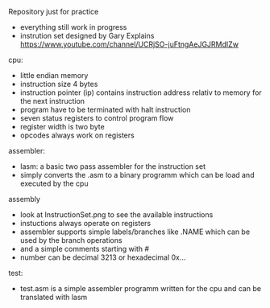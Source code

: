 
Repository just for practice

- everything still work in progress
- instrution set designed by Gary Explains https://www.youtube.com/channel/UCRjSO-juFtngAeJGJRMdIZw

cpu:
- little endian memory
- instruction size 4 bytes
- instruction pointer (ip) contains instruction address relativ to memory for the next instruction
- program have to be terminated with halt instruction
- seven status registers to control program flow
- register width is two byte
- opcodes always work on registers

assembler:
- lasm: a basic two pass assembler for the instruction set
- simply converts the .asm to a binary programm which can be load and executed by the cpu

assembly
- look at InstructionSet.png to see the available instructions
- instuctions always operate on registers
- assembler supports simple labels/branches like .NAME which can be used by the branch operations
- and a simple comments starting with #
- number can be decimal 3213 or hexadecimal 0x...

test:
- test.asm is a simple assembler programm written for the cpu and can be translated with lasm

